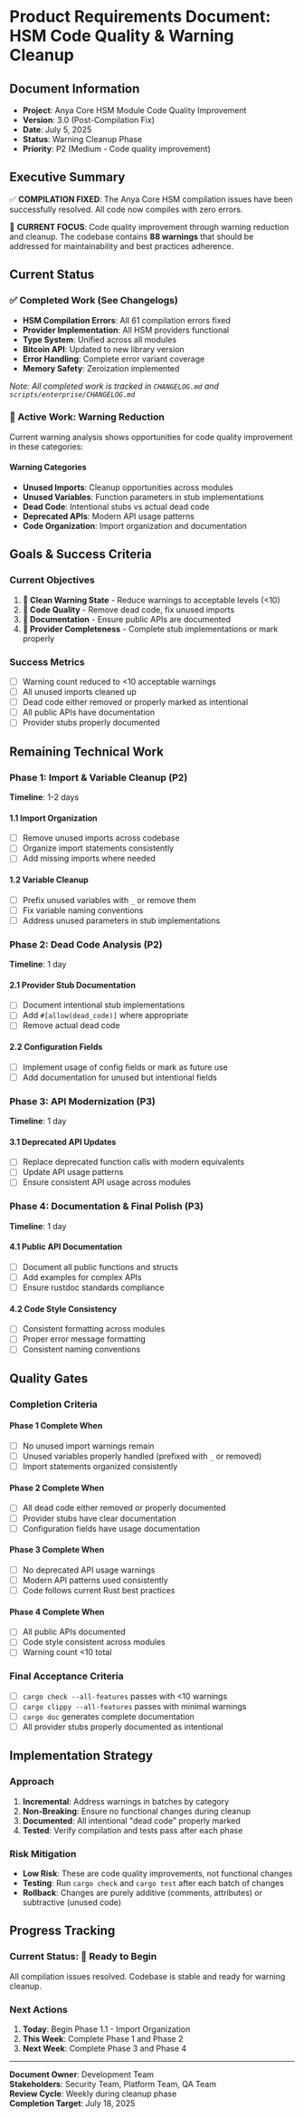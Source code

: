 # Product Requirements Document: HSM Code Quality & Warning Cleanup

## Document Information

- **Project**: Anya Core HSM Module Code Quality Improvement
- **Version**: 3.0 (Post-Compilation Fix)
- **Date**: July 5, 2025
- **Status**: Warning Cleanup Phase
- **Priority**: P2 (Medium - Code quality improvement)

## Executive Summary

✅ **COMPILATION FIXED**: The Anya Core HSM compilation issues have been successfully resolved. All code now compiles with zero errors.

🔄 **CURRENT FOCUS**: Code quality improvement through warning reduction and cleanup. The codebase contains **88 warnings** that should be addressed for maintainability and best practices adherence.

## Current Status

### ✅ Completed Work (See Changelogs)

- **HSM Compilation Errors**: All 61 compilation errors fixed
- **Provider Implementation**: All HSM providers functional
- **Type System**: Unified across all modules
- **Bitcoin API**: Updated to new library version
- **Error Handling**: Complete error variant coverage
- **Memory Safety**: Zeroization implemented

*Note: All completed work is tracked in `CHANGELOG.md` and `scripts/enterprise/CHANGELOG.md`*

### 🔄 Active Work: Warning Reduction

Current warning analysis shows opportunities for code quality improvement in these categories:

#### Warning Categories

- **Unused Imports**: Cleanup opportunities across modules
- **Unused Variables**: Function parameters in stub implementations
- **Dead Code**: Intentional stubs vs actual dead code
- **Deprecated APIs**: Modern API usage patterns
- **Code Organization**: Import organization and documentation

## Goals & Success Criteria

### Current Objectives

1. **🔄 Clean Warning State** - Reduce warnings to acceptable levels (<10)
2. **🔄 Code Quality** - Remove dead code, fix unused imports
3. **🔄 Documentation** - Ensure public APIs are documented  
4. **🔄 Provider Completeness** - Complete stub implementations or mark properly

### Success Metrics

- [ ] Warning count reduced to <10 acceptable warnings
- [ ] All unused imports cleaned up
- [ ] Dead code either removed or properly marked as intentional
- [ ] All public APIs have documentation
- [ ] Provider stubs properly documented

## Remaining Technical Work

### Phase 1: Import & Variable Cleanup (P2)

**Timeline**: 1-2 days

#### 1.1 Import Organization

- [ ] Remove unused imports across codebase
- [ ] Organize import statements consistently
- [ ] Add missing imports where needed

#### 1.2 Variable Cleanup

- [ ] Prefix unused variables with `_` or remove them
- [ ] Fix variable naming conventions
- [ ] Address unused parameters in stub implementations

### Phase 2: Dead Code Analysis (P2)

**Timeline**: 1 day

#### 2.1 Provider Stub Documentation

- [ ] Document intentional stub implementations
- [ ] Add `#[allow(dead_code)]` where appropriate
- [ ] Remove actual dead code

#### 2.2 Configuration Fields

- [ ] Implement usage of config fields or mark as future use
- [ ] Add documentation for unused but intentional fields

### Phase 3: API Modernization (P3)

**Timeline**: 1 day

#### 3.1 Deprecated API Updates

- [ ] Replace deprecated function calls with modern equivalents
- [ ] Update API usage patterns
- [ ] Ensure consistent API usage across modules

### Phase 4: Documentation & Final Polish (P3)

**Timeline**: 1 day

#### 4.1 Public API Documentation

- [ ] Document all public functions and structs
- [ ] Add examples for complex APIs
- [ ] Ensure rustdoc standards compliance

#### 4.2 Code Style Consistency

- [ ] Consistent formatting across modules
- [ ] Proper error message formatting
- [ ] Consistent naming conventions

## Quality Gates

### Completion Criteria

#### Phase 1 Complete When

- [ ] No unused import warnings remain
- [ ] Unused variables properly handled (prefixed with `_` or removed)
- [ ] Import statements organized consistently

#### Phase 2 Complete When

- [ ] All dead code either removed or properly documented
- [ ] Provider stubs have clear documentation
- [ ] Configuration fields have usage documentation

#### Phase 3 Complete When

- [ ] No deprecated API usage warnings
- [ ] Modern API patterns used consistently
- [ ] Code follows current Rust best practices

#### Phase 4 Complete When

- [ ] All public APIs documented
- [ ] Code style consistent across modules
- [ ] Warning count <10 total

### Final Acceptance Criteria

- [ ] `cargo check --all-features` passes with <10 warnings
- [ ] `cargo clippy --all-features` passes with minimal warnings
- [ ] `cargo doc` generates complete documentation
- [ ] All provider stubs properly documented as intentional

## Implementation Strategy

### Approach

1. **Incremental**: Address warnings in batches by category
2. **Non-Breaking**: Ensure no functional changes during cleanup
3. **Documented**: All intentional "dead code" properly marked
4. **Tested**: Verify compilation and tests pass after each phase

### Risk Mitigation

- **Low Risk**: These are code quality improvements, not functional changes
- **Testing**: Run `cargo check` and `cargo test` after each batch of changes
- **Rollback**: Changes are purely additive (comments, attributes) or subtractive (unused code)

## Progress Tracking

### Current Status: 🔄 Ready to Begin

All compilation issues resolved. Codebase is stable and ready for warning cleanup.

### Next Actions

1. **Today**: Begin Phase 1.1 - Import Organization
2. **This Week**: Complete Phase 1 and Phase 2
3. **Next Week**: Complete Phase 3 and Phase 4

---

**Document Owner**: Development Team  
**Stakeholders**: Security Team, Platform Team, QA Team  
**Review Cycle**: Weekly during cleanup phase  
**Completion Target**: July 18, 2025
